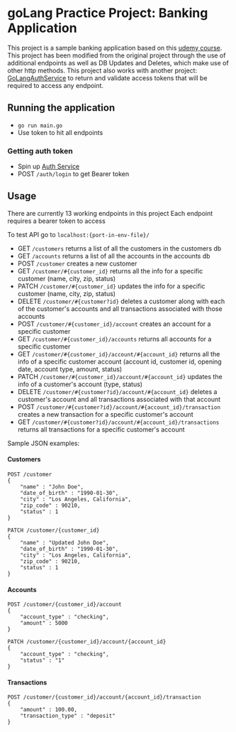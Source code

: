 # goLang Practice Project: Banking Application

This project is a sample banking application based on this [udemy course](https://www.udemy.com/course/rest-based-microservices-api-development-in-go-lang/).
This project has been modified from the original project through the use of additional endpoints as well as DB Updates and Deletes, which make use of other http methods.
This project also works with another project: [GoLangAuthService](https://github.com/jesserahman/goLangAuth) to return and validate access tokens that will be required to access any endpoint. 

## Running the application
- `go run main.go`
- Use token to hit all endpoints

### Getting auth token
- Spin up [Auth Service](https://github.com/jesserahman/goLangAuth)
- POST `/auth/login` to get Bearer token

## Usage
There are currently 13 working endpoints in this project
Each endpoint requires a bearer token to access

To test API go to `localhost:{port-in-env-file}/`

- GET `/customers` returns a list of all the customers in the customers db
- GET `/accounts` returns a list of all the accounts in the accounts db
- POST `/customer` creates a new customer
- GET `/customer/#{customer_id}` returns all the info for a specific customer (name, city, zip, status)
- PATCH `/customer/#{customer_id}` updates the info for a specific customer (name, city, zip, status)
- DELETE `/customer/#{customer?id}` deletes a customer along with each of the customer's accounts and all transactions associated with those accounts
- POST `/customer/#{customer_id}/account` creates an account for a specific customer
- GET `/customer/#{customer_id}/accounts` returns all accounts for a specific customer
- GET `/customer/#{customer_id}/account/#{account_id}` returns all the info of a specific customer account (account id, customer id, opening date, account type, amount, status)
- PATCH `/customer/#{customer_id}/account/#{account_id}` updates the info of a customer's account (type, status)
- DELETE `/customer/#{customer?id}/account/#{account_id}` deletes a customer's account and all transactions associated with that account
- POST `/customer/#{customer?id}/account/#{account_id}/transaction` creates a new transaction for a specific customer's account
- GET `/customer/#{customer?id}/account/#{account_id}/transactions` returns all transactions for a specific customer's account

Sample JSON examples:
<h4> Customers </h4>

``` 
POST /customer
{
    "name" : "John Doe",
    "date_of_birth" : "1990-01-30",
    "city" : "Los Angeles, California",
    "zip_code" : 90210,
    "status" : 1
}
```
``` 
PATCH /customer/{customer_id}
{
    "name" : "Updated John Doe",
    "date_of_birth" : "1990-01-30",
    "city" : "Los Angeles, California",
    "zip_code" : 90210,
    "status" : 1
}
```
<h4> Accounts </h4>

``` 
POST /customer/{customer_id}/account
{
    "account_type" : "checking",
    "amount" : 5000
}
```

``` 
PATCH /customer/{customer_id}/account/{account_id}
{
    "account_type" : "checking",
    "status" : "1"
}
```
<h4> Transactions </h4>

``` 
POST /customer/{customer_id}/account/{account_id}/transaction
{
    "amount" : 100.00,
    "transaction_type" : "deposit"
}
```
